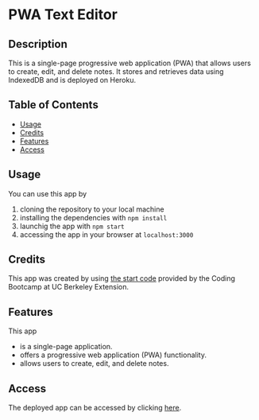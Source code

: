 # PWA Text Editor

## Description

This is a single-page progressive web application (PWA) that allows users to create, edit, and delete notes. It stores and retrieves data using IndexedDB and is deployed on Heroku.

## Table of Contents

- [Usage](#usage)
- [Credits](#credits)
- [Features](#features)
- [Access](#access)

## Usage

You can use this app by

1. cloning the repository to your local machine
2. installing the dependencies with `npm install`
3. launchig the app with `npm start`
4. accessing the app in your browser at `localhost:3000`

## Credits

This app was created by using [the start code](https://github.com/coding-boot-camp/cautious-meme) provided by the Coding Bootcamp at UC Berkeley Extension.

## Features

This app

- is a single-page application.
- offers a progressive web application (PWA) functionality.
- allows users to create, edit, and delete notes.

## Access

The deployed app can be accessed by clicking [here](https://texteditor2-be5ffbfa7dae.herokuapp.com/).
